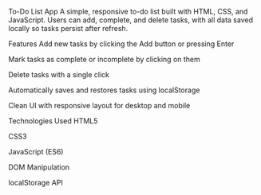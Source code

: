 To-Do List App
A simple, responsive to-do list built with HTML, CSS, and JavaScript. Users can add, complete, and delete tasks, with all data saved locally so tasks persist after refresh.

Features
Add new tasks by clicking the Add button or pressing Enter

Mark tasks as complete or incomplete by clicking on them

Delete tasks with a single click

Automatically saves and restores tasks using localStorage

Clean UI with responsive layout for desktop and mobile

Technologies Used
HTML5

CSS3

JavaScript (ES6)

DOM Manipulation

localStorage API